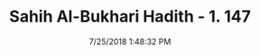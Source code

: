 ---
title        : "Sahih Al-Bukhari Hadith - 1. 147"
date         : 7/25/2018 1:48:32 PM
draft        : false
type         : "hadith"
layout       : "hadith"
BookCode     : "SHB"
VolumeNumber : "1"
HadithNumber : "147"
categories  :  ["Ablution-Defecating while sitting over two bricks"]
tags  :  ["Abdullah bin Umar"]
---